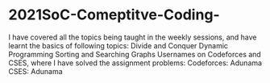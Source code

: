 # 2021SoC-Comeptitve-Coding-
I have covered all the topics being taught in the weekly sessions, and have learnt the basics of following topics:
Divide and Conquer
Dynamic Programming
Sorting and Searching
Graphs
Usernames on Codeforces and CSES, where I have solved the assignment problems:
Codeforces: Adunama
CSES: Adunama
